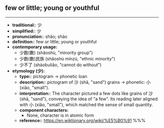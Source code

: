 ## few or little; young or youthful
---
- **traditional:**: 少
- **simplified:**: 少
- **pronunciation:**: shǎo; shào
- **definition:**: few or little; young or youthful
- **contemporary usage:**
  - 少数(數) (shǎoshù, "minority group")
  - 少数(數)民族 (shǎoshù mínzú, "ethnic minority")
  - 少不了 (shàobuliǎo, "cannot do without")
- **etymology (少):**
  - **type:**: pictogram 																																																																																																				→ phonetic loan
  - **description:**: pictogram of 沙 (shā, "sand") grains → phonetic: 小 (xiǎo, "small").
  - **interpretation:**: The character pictured a few dots like grains of 沙 (shā, "sand"), conveying the idea of "a few". Its reading later aligned with 小 (xiǎo, "small"), which matched the sense of small quantity.
  - **component characters:**
    - None, character is in atomic form
  - **reference:**: https://en.wiktionary.org/wiki/%E5%B0%91
%%%
